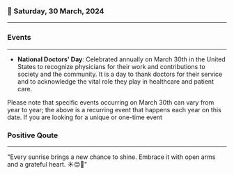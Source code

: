 ### 📅 Saturday, 30 March, 2024
------
### Events
------
- **National Doctors' Day**: Celebrated annually on March 30th in the United States to recognize physicians for their work and contributions to society and the community. It is a day to thank doctors for their service and to acknowledge the vital role they play in healthcare and patient care.

Please note that specific events occurring on March 30th can vary from year to year; the above is a recurring event that happens each year on this date. If you are looking for a unique or one-time event
### Positive Qoute
------
"Every sunrise brings a new chance to shine. Embrace it with open arms and a grateful heart. ☀️😊💪"
